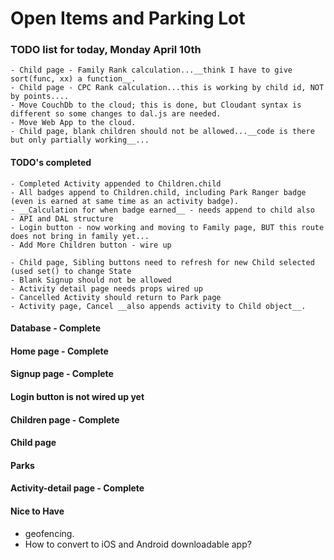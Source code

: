 # Open Items and Parking Lot

### TODO list for today, Monday April 10th
    - Child page - Family Rank calculation...__think I have to give sort(func, xx) a function__.
    - Child page - CPC Rank calculation...this is working by child id, NOT by points....
    - Move CouchDb to the cloud; this is done, but Cloudant syntax is different so some changes to dal.js are needed.
    - Move Web App to the cloud.
    - Child page, blank children should not be allowed...__code is there but only partially working__...

  

  #### TODO's completed
    - Completed Activity appended to Children.child
    - All badges append to Children.child, including Park Ranger badge (even is earned at same time as an activity badge).
    - __Calculation for when badge earned__ - needs append to child also
    - API and DAL structure
    - Login button - now working and moving to Family page, BUT this route does not bring in family yet...
    - Add More Children button - wire up

    - Child page, Sibling buttons need to refresh for new Child selected (used set() to change State
    - Blank Signup should not be allowed
    - Activity detail page needs props wired up
    - Cancelled Activity should return to Park page
    - Activity page, Cancel __also appends activity to Child object__.


#### Database - Complete

#### Home page - Complete

#### Signup page - Complete

#### Login button is not wired up yet


#### Children page - Complete

#### Child page

#### Parks

#### Activity-detail page - Complete



#### Nice to Have
  - geofencing.
  - How to convert to iOS and Android downloadable app?

